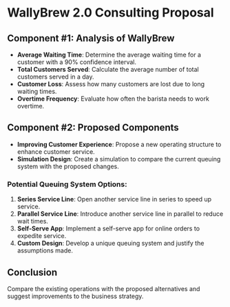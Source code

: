 # WallyBrew 2.0 Consulting Proposal

## Component #1: Analysis of WallyBrew

- **Average Waiting Time**: Determine the average waiting time for a customer with a 90% confidence interval.
- **Total Customers Served**: Calculate the average number of total customers served in a day.
- **Customer Loss**: Assess how many customers are lost due to long waiting times.
- **Overtime Frequency**: Evaluate how often the barista needs to work overtime.

## Component #2: Proposed Components

- **Improving Customer Experience**: Propose a new operating structure to enhance customer service.
- **Simulation Design**: Create a simulation to compare the current queuing system with the proposed changes.

### Potential Queuing System Options:

1. **Series Service Line**: Open another service line in series to speed up service.
2. **Parallel Service Line**: Introduce another service line in parallel to reduce wait times.
3. **Self-Serve App**: Implement a self-serve app for online orders to expedite service.
4. **Custom Design**: Develop a unique queuing system and justify the assumptions made.

## Conclusion

Compare the existing operations with the proposed alternatives and suggest improvements to the business strategy.
